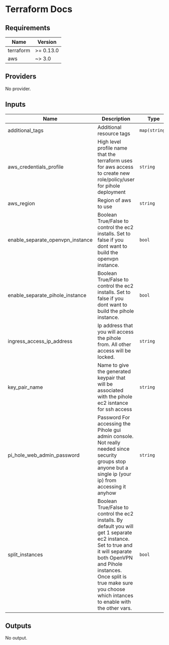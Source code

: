 # Terraform Docs
<!-- BEGINNING OF PRE-COMMIT-TERRAFORM DOCS HOOK -->
## Requirements

| Name | Version |
|------|---------|
| terraform | >= 0.13.0 |
| aws | ~> 3.0 |

## Providers

No provider.

## Inputs

| Name | Description | Type | Default | Required |
|------|-------------|------|---------|:--------:|
| additional\_tags | Additional resource tags | `map(string)` | `{}` | no |
| aws\_credentials\_profile | High level profile name that the terraform uses for aws access to create new role/policy/user for pihole deployment | `string` | n/a | yes |
| aws\_region | Region of aws to use | `string` | `"eu-west-2"` | no |
| enable\_separate\_openvpn\_instance | Boolean True/False to control the ec2 installs. Set to false if you dont want to build the openvpn instance. | `bool` | `false` | no |
| enable\_separate\_pihole\_instance | Boolean True/False to control the ec2 installs. Set to false if you dont want to build the pihole instance. | `bool` | `false` | no |
| ingress\_access\_ip\_address | Ip address that you will access the pihole from. All other access will be locked. | `string` | n/a | yes |
| key\_pair\_name | Name to give the generated keypair that will be associated with the pihole ec2 isntance for ssh access | `string` | `"server-keypair"` | no |
| pi\_hole\_web\_admin\_password | Password For accessing the Pihole gui admin console. Not really needed since security groups stop anyone but a single ip (your ip) from accessing it anyhow | `string` | `""` | no |
| split\_instances | Boolean True/False to control the ec2 installs. By default you will get 1 separate ec2 instance. Set to true and it will separate both OpenVPN and Pihole instances. Once split is true make sure you choose which intances to enable with the other vars. | `bool` | `false` | no |

## Outputs

No output.

<!-- END OF PRE-COMMIT-TERRAFORM DOCS HOOK -->

